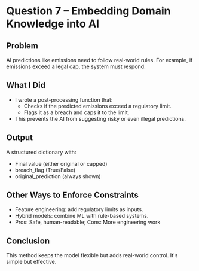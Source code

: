 # Question 7 – Embedding Domain Knowledge into AI 

## Problem
AI predictions like emissions need to follow real-world rules. For example, if emissions exceed a legal cap, the system must respond.

## What I Did
- I wrote a post-processing function that:
  - Checks if the predicted emissions exceed a regulatory limit.
  - Flags it as a breach and caps it to the limit.
- This prevents the AI from suggesting risky or even illegal predictions.

## Output
A structured dictionary with:
- Final value (either original or capped)
- breach_flag (True/False)
- original_prediction (always shown)

## Other Ways to Enforce Constraints
- Feature engineering: add regulatory limits as inputs.
- Hybrid models: combine ML with rule-based systems.
- Pros: Safe, human-readable; Cons: More engineering work

## Conclusion
This method keeps the model flexible but adds real-world control. It's simple but effective.
